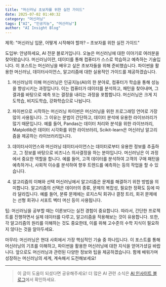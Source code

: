 ```yaml
---
title: "머신러닝 초보자를 위한 실전 가이드"
date: 2025-07-02 01:40:32
category: "머신러닝"
tags: ["AI", "인공지능", "머신러닝"]
author: "AI Insight Blog"
---
```


제목: "머신러닝 입문, 어떻게 시작해야 할까? – 초보자를 위한 실전 가이드"

도입부: 
안녕하세요, AI 전문 블로거입니다. 오늘은 머신러닝에 대한 이야기로 여러분을 찾아왔습니다. 머신러닝이란, 데이터를 통해 컴퓨터가 스스로 학습하고 예측하는 기술입니다. 이 포스트는 머신러닝을 배우고 싶은 초보자들을 위해 준비했습니다. 파이썬을 활용한 머신러닝, 데이터사이언스, 알고리즘에 대한 실용적인 가이드를 제공하겠습니다. 

1. 머신러닝의 이해
머신러닝은 인공지능(AI)의 한 분야로, 컴퓨터가 학습을 통해 성능을 향상시키는 과정입니다. 이는 컴퓨터가 데이터를 분석하고, 패턴을 찾아내며, 그 결과를 바탕으로 예측 또는 결정을 내리는 과정을 포함합니다. 머신러닝은 크게 지도학습, 비지도학습, 강화학습으로 나뉩니다.

2. 파이썬으로 시작하는 머신러닝
파이썬은 머신러닝을 위한 프로그래밍 언어로 가장 많이 사용됩니다. 그 이유는 문법이 간단하고, 데이터 분석에 유용한 라이브러리가 많기 때문입니다. 예를 들어, Pandas는 데이터 처리와 분석을 위한 라이브러리, Matplotlib은 데이터 시각화를 위한 라이브러리, Scikit-learn은 머신러닝 알고리즘을 제공하는 라이브러리입니다.

3. 데이터사이언스와 머신러닝
데이터사이언스는 데이터로부터 유용한 정보를 추출하고, 그 정보를 바탕으로 비즈니스 의사결정을 하는 분야입니다. 머신러닝은 이 과정에서 중요한 역할을 합니다. 예를 들어, 고객 데이터를 분석하여 고객의 구매 패턴을 예측하거나, 사회적 이슈를 분석하여 향후 트렌드를 예측하는 등의 작업을 할 수 있습니다.

4. 알고리즘의 이해와 선택
머신러닝에서 알고리즘은 문제를 해결하기 위한 방법을 의미합니다. 알고리즘의 선택은 데이터의 종류, 문제의 복잡성, 필요한 정확도 등에 따라 달라집니다. 예를 들어, 분류 문제에는 로지스틱 회귀나 결정 트리, 회귀 문제에는 선형 회귀나 서포트 벡터 머신 등이 사용됩니다.

팁: 머신러닝을 공부할 때는 이론보다는 실전 경험이 중요합니다. 따라서, 간단한 프로젝트를 진행하면서 실제 데이터를 다루고, 알고리즘을 적용해보는 것이 유용합니다. 또한, 각 알고리즘의 원리를 이해하는 것도 중요한데, 이를 위해 고수준의 수학 지식이 필요하지 않다는 것을 알아두세요.

마무리:
머신러닝은 현대 사회에서 가장 핵심적인 기술 중 하나입니다. 이 포스트를 통해 머신러닝의 기초를 이해하고, 파이썬을 활용한 머신러닝에 대한 지식을 얻어가셨길 바랍니다. 앞으로도 머신러닝과 관련된 다양한 정보와 팁을 제공하겠습니다. 함께 배워가며 성장하는 머신러닝의 세계, 계속해서 도전해보세요!

---

> 이 글이 도움이 되셨다면 공유해주세요! 
> 더 많은 AI 관련 소식은 [AI 인사이트 블로그](https://tonyhwang1004.github.io/ai-insight-blog)에서 확인하세요.
